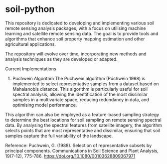 # soil-python
This repository is dedicated to developing and implementing various soil remote sensing analysis packages, with a focus on utilising machine learning and satellite remote sensing data. The goal is to provide tools and algorithms that enhance soil property mapping estimation and other agricultural applications.

The repository will evolve over time, incorporating new methods and analysis techniques as they are developed or adapted.

Current Implementations
1. Puchwein Algorithm
The Puchwein algorithm (Puchwein 1988) is implemented to select representative samples from a dataset based on Mahalanobis distance. This algorithm is particularly useful for soil spectral analysis, allowing the identification of the most dissimilar samples in a multivariate space, reducing redundancy in data, and optimising model performance.

This algorithm can also be employed as a feature-based sampling strategy to determine the best locations for soil sampling on remote sensing spectral data. By analysing the spectral features from satellite imagery, the algorithm selects points that are most representative and dissimilar, ensuring that soil samples capture the full variability of the landscape.

Reference:
Puchwein, G. (1988). Selection of representative subsets by principal components. Communications in Soil Science and Plant Analysis, 19(7-12), 775-786. https://doi.org/10.1080/00103628809367971
